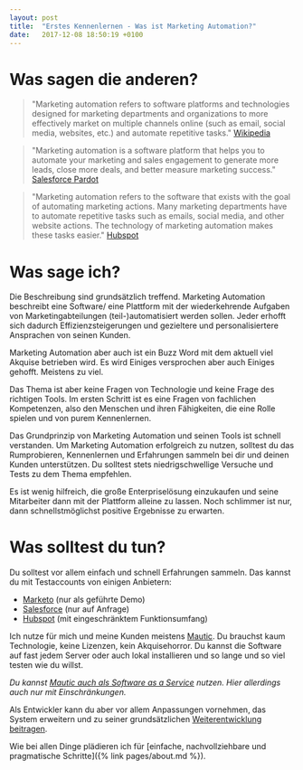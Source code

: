 ```yaml
---
layout: post
title:  "Erstes Kennenlernen - Was ist Marketing Automation?"
date:   2017-12-08 18:50:19 +0100
---
```

# Was sagen die anderen?
> "Marketing automation refers to software platforms and technologies designed for marketing departments and 
organizations to more effectively market on multiple channels online (such as email, social media, websites, etc.) 
and automate repetitive tasks." 
[Wikipedia](https://en.wikipedia.org/wiki/Marketing_automation)

> "Marketing automation is a software platform that helps you to automate your marketing and sales 
engagement to generate more leads, close more deals, and better measure marketing success."
[Salesforce Pardot](https://www.pardot.com/what-is-marketing-automation/)

> "Marketing automation refers to the software that exists with the goal of automating marketing actions. 
Many marketing departments have to automate repetitive tasks such as emails, social media, and other website actions. 
The technology of marketing automation makes these tasks easier." 
[Hubspot](https://www.hubspot.com/marketing-automation-information)

# Was sage ich?
Die Beschreibung sind grundsätzlich treffend. Marketing Automation beschreibt eine Software/ 
eine Plattform mit der wiederkehrende Aufgaben von Marketingabteilungen (teil-)automatisiert werden sollen. Jeder erhofft
sich dadurch Effizienzsteigerungen und gezieltere und personalisiertere Ansprachen von seinen Kunden.

Marketing Automation aber auch ist ein Buzz Word mit dem aktuell viel Akquise betrieben wird. Es wird Einiges versprochen 
aber auch Einiges gehofft. Meistens zu viel.

Das Thema ist aber keine Fragen von Technologie und keine Frage des richtigen Tools. Im ersten Schritt
ist es eine Fragen von fachlichen Kompetenzen, also den Menschen und ihren Fähigkeiten, die eine Rolle spielen und
von purem Kennenlernen.

Das Grundprinzip von Marketing Automation und seinen Tools ist schnell verstanden. Um Marketing Automation 
erfolgreich zu nutzen, solltest du das Rumprobieren, Kennenlernen und Erfahrungen sammeln bei dir und deinen 
Kunden unterstützen.
Du solltest stets niedrigschwellige Versuche und Tests zu dem Thema empfehlen.

Es ist wenig hilfreich, die große Enterpriselösung einzukaufen und seine Mitarbeiter dann mit der Plattform alleine
zu lassen. Noch schlimmer ist nur, dann schnellstmöglichst positive Ergebnisse zu erwarten. 

# Was solltest du tun?
Du solltest vor allem einfach und schnell Erfahrungen sammeln. 
Das kannst du mit Testaccounts von einigen Anbietern:
* [Marketo](https://www.marketo.com/software/marketing-automation/) (nur als geführte Demo)
* [Salesforce](https://www.salesforce.com/products/marketing-cloud/overview/) (nur auf Anfrage) 
* [Hubspot](https://www.hubspot.com/pricing/marketing?selectedPackage=free) (mit eingeschränktem Funktionsumfang)

Ich nutze für mich und meine Kunden meistens [Mautic](https://mautic.org/). 
Du brauchst kaum Technologie, keine Lizenzen, kein
Akquisehorror. Du kannst die Software auf fast jedem Server oder auch lokal installieren und so lange und so viel
testen wie du willst. 

*Du kannst [Mautic auch als Software as a Service](https://mautic.com) nutzen. 
Hier allerdings auch nur mit Einschränkungen.*

Als Entwickler kann du aber vor allem Anpassungen vornehmen, das System erweitern und zu seiner grundsätzlichen
[Weiterentwicklung beitragen](https://github.com/mautic/mautic).

Wie bei allen Dinge plädieren ich für [einfache, nachvollziehbare und pragmatische Schritte]({% link pages/about.md %}).
